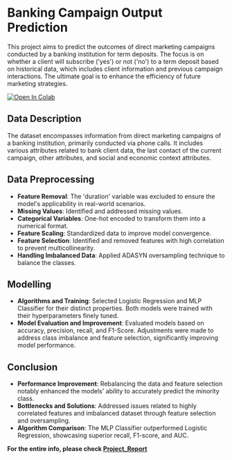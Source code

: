 # Banking Campaign Output Prediction
This project aims to predict the outcomes of direct marketing campaigns conducted by a banking institution for term deposits. The focus is on whether a client will subscribe ('yes') or not ('no') to a term deposit based on historical data, which includes client information and previous campaign interactions. The ultimate goal is to enhance the efficiency of future marketing strategies.

<a target="_blank" href="https://colab.research.google.com/github/vinaysanga/Banking-Campaign-Output-Prediction/blob/master/Model_Notebook.ipynb">
  <img src="https://colab.research.google.com/assets/colab-badge.svg" alt="Open In Colab"/>
</a>

## Data Description
The dataset encompasses information from direct marketing campaigns of a banking institution, primarily conducted via phone calls. It includes various attributes related to bank client data, the last contact of the current campaign, other attributes, and social and economic context attributes.

## Data Preprocessing
- **Feature Removal**: The 'duration' variable was excluded to ensure the model's applicability in real-world scenarios.
- **Missing Values**: Identified and addressed missing values.
- **Categorical Variables**: One-hot encoded to transform them into a numerical format.
- **Feature Scaling**: Standardized data to improve model convergence.
- **Feature Selection**: Identified and removed features with high correlation to prevent multicollinearity.
- **Handling Imbalanced Data**: Applied ADASYN oversampling technique to balance the classes.

## Modelling
- **Algorithms and Training**: Selected Logistic Regression and MLP Classifier for their distinct properties. Both models were trained with their hyperparameters finely tuned.
- **Model Evaluation and Improvement**: Evaluated models based on accuracy, precision, recall, and F1-Score. Adjustments were made to address class imbalance and feature selection, significantly improving model performance.

## Conclusion
- **Performance Improvement**: Rebalancing the data and feature selection notably enhanced the models' ability to accurately predict the minority class.
- **Bottlenecks and Solutions**: Addressed issues related to highly correlated features and imbalanced dataset through feature selection and oversampling.
- **Algorithm Comparison**: The MLP Classifier outperformed Logistic Regression, showcasing superior recall, F1-score, and AUC.

**For the entire info, please check [Project_Report](https://github.com/vinaysanga/Banking-Campaign-Output-Prediction/blob/master/Project_Report.pdf)**
